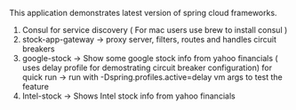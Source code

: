 
This application demonstrates latest version of spring cloud frameworks.

1. Consul for service discovery ( For mac users use brew to install consul )
2. stock-app-gateway -> proxy server, filters, routes and handles circuit breakers
3. google-stock -> Show some google stock info from yahoo financials ( uses delay profile for demostrating circuit breaker configuration)
   for quick run -> run with -Dspring.profiles.active=delay vm args to test the feature
4. Intel-stock -> Shows Intel stock info from yahoo financials 





  


